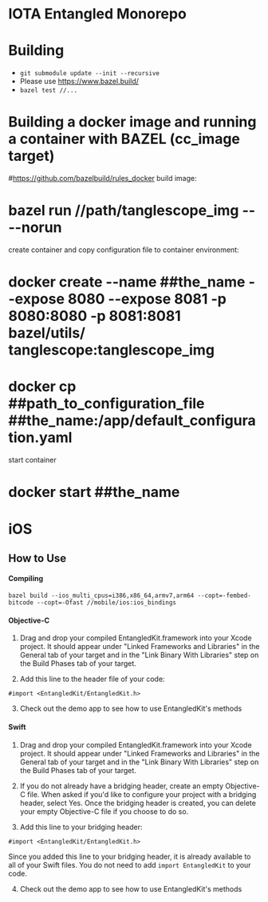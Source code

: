 IOTA Entangled Monorepo
=======================================

Building
=============
* `git submodule update --init --recursive`
* Please use https://www.bazel.build/
* `bazel test //...`

Building a docker image and running a container with BAZEL (cc_image target)
=============================================================================
#https://github.com/bazelbuild/rules_docker
build image:
# bazel run //path/tanglescope_img -- --norun 

create container and copy configuration file to container environment:
# docker create --name ##the_name --expose 8080 --expose 8081  -p 8080:8080 -p 8081:8081 bazel/utils/ tanglescope:tanglescope_img

# docker cp ##path_to_configuration_file ##the_name:/app/default_configuration.yaml

start container
# docker start ##the_name

iOS
====================================

## How to Use

#### Compiling
`bazel build --ios_multi_cpus=i386,x86_64,armv7,arm64 --copt=-fembed-bitcode --copt=-Ofast //mobile/ios:ios_bindings`

#### Objective-C
1. Drag and drop your compiled EntangledKit.framework into your Xcode project. It should appear under "Linked Frameworks and Libraries" in the General tab of your target and in the "Link Binary With Libraries" step on the Build Phases tab of your target.

2. Add this line to the header file of your code:

`#import <EntangledKit/EntangledKit.h>`

3. Check out the demo app to see how to use EntangledKit's methods

#### Swift
1.  Drag and drop your compiled EntangledKit.framework into your Xcode project. It should appear under "Linked Frameworks and Libraries" in the General tab of your target and in the "Link Binary With Libraries" step on the Build Phases tab of your target.

2. If you do not already have a bridging header, create an empty Objective-C file. When asked if you'd like to configure your project with a bridging header, select Yes. Once the bridging header is created, you can delete your empty Objective-C file if you choose to do so.

3. Add this line to your bridging header:

`#import <EntangledKit/EntangledKit.h>`

Since you added this line to your bridging header, it is already available to all of your Swift files. You do not need to add `import EntangledKit` to your code. 

4. Check out the demo app to see how to use EntangledKit's methods

